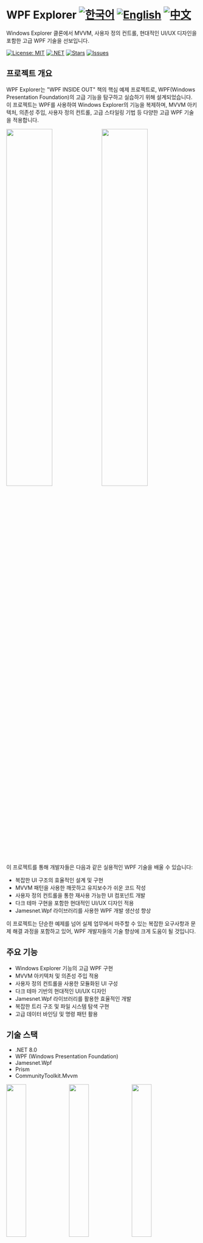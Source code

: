 # WPF Explorer [![한국어](https://img.shields.io/badge/Language-한국어-blue.svg)](README.md) [![English](https://img.shields.io/badge/Language-English-green.svg)](README.en.md) [![中文](https://img.shields.io/badge/Language-中文-red.svg)](README.zh-CN.md)

Windows Explorer 클론에서 MVVM, 사용자 정의 컨트롤, 현대적인 UI/UX 디자인을 포함한 고급 WPF 기술을 선보입니다.

[![License: MIT](https://img.shields.io/badge/License-MIT-yellow.svg)](https://opensource.org/licenses/MIT)
[![.NET](https://img.shields.io/badge/.NET-8.0-blue.svg)](https://dotnet.microsoft.com/download)
[![Stars](https://img.shields.io/github/stars/jamesnet214/wpf-explorer.svg)](https://github.com/jamesnet214/wpf-explorer/stargazers)
[![Issues](https://img.shields.io/github/issues/jamesnet214/wpf-explorer.svg)](https://github.com/jamesnet214/wpf-explorer/issues)

## 프로젝트 개요

WPF Explorer는 "WPF INSIDE OUT" 책의 핵심 예제 프로젝트로, WPF(Windows Presentation Foundation)의 고급 기능을 탐구하고 실습하기 위해 설계되었습니다. 이 프로젝트는 WPF를 사용하여 Windows Explorer의 기능을 복제하며, MVVM 아키텍처, 의존성 주입, 사용자 정의 컨트롤, 고급 스타일링 기법 등 다양한 고급 WPF 기술을 적용합니다.

<img src="https://github.com/user-attachments/assets/a7b9c310-6b2b-4268-bc50-ba56cccb383c" width="49%"/>
<img src="https://github.com/user-attachments/assets/8e547f5a-762b-43de-81c7-f6f816c9190d" width="49%"/>

이 프로젝트를 통해 개발자들은 다음과 같은 실용적인 WPF 기술을 배울 수 있습니다:
- 복잡한 UI 구조의 효율적인 설계 및 구현
- MVVM 패턴을 사용한 깨끗하고 유지보수가 쉬운 코드 작성
- 사용자 정의 컨트롤을 통한 재사용 가능한 UI 컴포넌트 개발
- 다크 테마 구현을 포함한 현대적인 UI/UX 디자인 적용
- Jamesnet.Wpf 라이브러리를 사용한 WPF 개발 생산성 향상

이 프로젝트는 단순한 예제를 넘어 실제 업무에서 마주할 수 있는 복잡한 요구사항과 문제 해결 과정을 포함하고 있어, WPF 개발자들의 기술 향상에 크게 도움이 될 것입니다.

## 주요 기능

- Windows Explorer 기능의 고급 WPF 구현
- MVVM 아키텍처 및 의존성 주입 적용
- 사용자 정의 컨트롤을 사용한 모듈화된 UI 구성
- 다크 테마 기반의 현대적인 UI/UX 디자인
- Jamesnet.Wpf 라이브러리를 활용한 효율적인 개발
- 복잡한 트리 구조 및 파일 시스템 탐색 구현
- 고급 데이터 바인딩 및 명령 패턴 활용

## 기술 스택

- .NET 8.0
- WPF (Windows Presentation Foundation)
- Jamesnet.Wpf
- Prism
- CommunityToolkit.Mvvm

<img src="https://github.com/user-attachments/assets/af70f422-7057-4e77-a54d-042ee8358d2a" width="32%"/>
<img src="https://github.com/user-attachments/assets/e4feaa10-a107-4b58-8d13-1d8be620ec62" width="32%"/>
<img src="https://github.com/user-attachments/assets/5ff487f6-55e4-43e1-9abf-f8d419ee6943" width="32%"/>

## 시작하기

#### 1. 저장소 복제:

```
git clone https://github.com/jamesnet214/wpf-explorer.git
```

#### 2. Visual Studio 2022 이상에서 솔루션 열기
#### 3. 필요한 NuGet 패키지 복원
#### 4. 프로젝트 빌드 및 실행

## "WPF INSIDE OUT" 책 소개

"WPF INSIDE OUT"은 WPF의 고급 기능과 실용적인 적용 방법을 상세히 다루는 종합 안내서입니다. WPF Explorer 프로젝트를 통해 이 책은 실제 애플리케이션 개발 과정을 단계별로 설명하며, 독자들에게 실용적인 WPF 개발 경험을 제공합니다.

### 책 구매 링크
[WPF INSIDE OUT 구매하기](https://jamesnet.dev/store)

![image](https://github.com/user-attachments/assets/d35b0f27-dae0-43e1-a8e4-66bab832d72a)

## 목차

1. OVERVIEW
- 1.1 학습의 철학과 방향성에 대해
- 1.2 디자인 요소의 활용과 이해
- 1.3 (CustomControl) 의 전문적인 활용
- 1.4 GitHub 레포지터리
- 1.5 외부 라이브러리와 종속성 관계
- 1.6 .NET 버전 선택의 중요성
- 1.7 프로젝트 구성
- 1.8 (Project Overview) 섹션의 마무리

2. Application
- 2.1 프로젝트 네이밍
- 2.2 새 프로젝트 만들기 (WpfExplorer)
- 2.3 버전 선택 및 프로젝트 만들기
- 2.4 기본 구성 파일 제거
- 2.5 라이브러리와 종속성
- 2.6 App 구현
- 2.7 Starter 구현
- 2.8 (Application) 섹션의 마무리

3. DarkWindow
- 3.1 프로젝트 네이밍
- 3.2 프로젝트 만들기 (WpfExplorer.Support)
- 3.3 Generic.xaml 관리
- 3.4 AssemblyInfo.cs 파일과 CustomControl 관계
- 3.5 사용자 지정 컨트롤 (CustomControl) 생성
- 3.6 리소스 사전 (ResourceDictionary) 생성
- 3.7 윈도우 버튼 구현
- 3.8 CloseButton 구현
- 3.9 MaximizeButton 구현
- 3.10 MinimizeButton 구현
- 3.11 Generic.xaml 리소스 파일 병합
- 3.12 DarkWindow 구현
- 3.13 DarkWindow 실행
- 3.14 (Darkwindow) 섹션의 마무리

4. Multiple ItemsControl
- 4.1 TreeView 구현
- 4.2 FolderTreeView 구현
- 4.3 뷰에서 FolderTreeView 추가
- 4.4 FolderTreeItem 구현
- 4.5 ResourceDictionary의 병합
- 4.6 실행: FolderTreeItem 테스트
- 4.7 TreeViewItem 컨트롤 대체하기
- 4.8 MVVM: 뷰모델 구현하기
- 4.9 바인딩: TestTitle
- 4.10 DataContext 할당하기
- 4.11 실행: ViewModel 바인딩 테스트
- 4.12 임시 속성 제거하기
- 4.13 또 다른 바인딩 테스트 방법
- 4.14 모델 클래스 생성
- 4.15 DirectoryManager 클래스 생성 (Helper)
- 4.16 Prism에 대한 간략한 소개
- 4.17 싱글턴 객체 등록하기
- 4.18 ViewModel 등록 관리
- 4.19 의존성 주입
- 4.20 (Multiple ItemsControl) 섹션의 마무리

5. MainContent
- 5.1 WpfExplorer.Main
- 5.2 MainContent 등록
- 5.3 객체 설계에 대한 주의 사항 (의존성 주입)
- 5.4 ExplorerWindow 구조 변경
- 5.5 MainContent 의존성 주입
- 5.6 실행: MainContent 테스트
- 5.7 FolderTreeView 관련 파일 프로젝트 이동
- 5.8 윈도우 디렉터리 구조 만들기
- 5.9 MainContent 뷰모델 구현
- 5.10 MainContet 뷰 구현
- 5.11 ItemsControl: 자식 요소의 객체 지정
- 5.12 뷰모델에서 이벤트를 구현하는 방법
- 5.13 TreeView 이벤트 바인딩
- 5.14 SelectionCommand 연결
- 5.15 실행: SelectionCommand 테스트
- 5.16 좀 더 간소화된 ICommand 만들기
- 5.17 TreeView 계층 구조
- 5.18 TreeViewItem 자식 연결
- 5.19 GetContainerForItem 재정의
- 5.20 계층 표현: DepthConverter
- 5.21 트리 하위 자식 보이기/숨기기 (IsExpanded)
- 5.22 ExpandButton 구현 (ToggleButton)
- 5.23 TreeView 최종 리소스 구현
- 5.24 (MainContent) 세션의 마무리

6. NavigatorService
- 6.1 싱글턴 인스턴스 구현
- 6.2 의존성 주입: NavigatorService 구현
- 6.3 파일 목록 바인딩
- 6.4 FileListBox 구현
- 6.5 상세 파일 목록 만들기
- 6.6 PolygonSelector 구현
- 6.7 (NavigatorService) 섹션의 마무리

7. LocationContent
- 7.1 WpfExplorer.Location
- 7.2 LocationContent 뷰 모듈화
- 7.3 LocatorButton 구현
- 7.4 LocatorTextBox 구현
- 7.5 Generic.xaml 병합하기
- 7.6 LocationContent 뷰 고도화
- 7.7 LocatorTextBox 현재 위치 연결
- 7.8 DarkWindow 고도화
- 7.9 (LocationContent) 섹션의 마무리

8. Advancement
- 8.1 DarkScrollViewer 고도화
- 8.2 FolderTreeView 초기 설정하기
- 8.3 접근 불가능한 디렉터리의 표현
- 8.4 (LocationContent) 섹션의 마무리

## 학습 자료

- [YouTube 실습 영상](https://www.youtube.com/watch?v=2PuvhTEcWAQ)
- [4시간 완전 교육 영상](https://youtube.com/live/KtjC8a-BA1g)

<img src="https://github.com/user-attachments/assets/8e547f5a-762b-43de-81c7-f6f816c9190d" width="49%"/>
<img src="https://github.com/user-attachments/assets/77f1fd54-66f2-46dc-91a2-977d5956c305" width="49%"/>

## 기여하기

이 프로젝트에 기여하고 싶으시다면 풀 리퀘스트를 보내주세요. 모든 기여를 환영합니다!

## 라이선스

이 프로젝트는 MIT 라이선스 하에 있습니다. 자세한 내용은 [LICENSE](LICENSE) 파일을 참조하세요.

## 연락처

- 웹사이트: https://jamesnet.dev
- 이메일: james@jamesnet.dev, vickyqu115@hotmail.com
